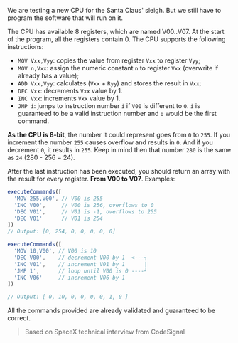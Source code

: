 We are testing a new CPU for the Santa Claus' sleigh. But we still have to program the software that will run on it.

The CPU has available 8 registers, which are named V00..V07. At the start of the program, all the registers contain 0. The CPU supports the following instructions:

- `MOV Vxx,Vyy`: copies the value from register `Vxx` to register `Vyy`; 
- `MOV n,Vxx`: assign the numeric constant `n` to register `Vxx` (overwrite if already has a value); 
- `ADD Vxx,Vyy`: calculates (`Vxx` + `Ryy`) and stores the result in `Vxx`; 
- `DEC Vxx`: decrements `Vxx` value by 1. 
- `INC Vxx`: increments `Vxx` value by 1. 
- `JMP i`: jumps to instruction number `i` if `V00` is different to `0`. `i` is guaranteed to be a valid instruction number and `0` would be the first command.

**As the CPU is 8-bit**, the number it could represent goes from `0` to `255`. If you increment the number `255` causes overflow and results in `0`. And if you decrement `0`, it results in `255`. Keep in mind then that number `280` is the same as `24` (280 - 256 = 24).

After the last instruction has been executed, you should return an array with the result for every register. **From V00 to V07**. Examples:

```javascript
executeCommands([
  'MOV 255,V00', // V00 is 255
  'INC V00',     // V00 is 256, overflows to 0
  'DEC V01',     // V01 is -1, overflows to 255
  'DEC V01'      // V01 is 254
])
// Output: [0, 254, 0, 0, 0, 0, 0]

executeCommands([
  'MOV 10,V00', // V00 is 10
  'DEC V00',    // decrement V00 by 1  <---┐
  'INC V01',    // increment V01 by 1      |
  'JMP 1',      // loop until V00 is 0 ----┘
  'INC V06'     // increment V06 by 1
])

// Output: [ 0, 10, 0, 0, 0, 0, 1, 0 ]
```

All the commands provided are already validated and guaranteed to be correct.
> Based on SpaceX technical interview from CodeSignal